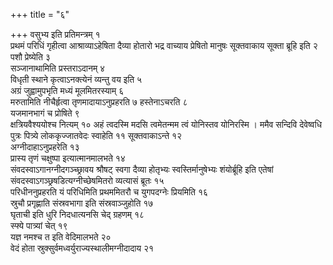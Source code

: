 +++
title = "६"

+++
वसुभ्य इति प्रतिमन्त्रम् १   
प्रथमं परिधिं गृहीत्वा आश्राव्याऽहेषिता
दैव्या होतारो भद्र वाच्याय प्रेषितो मानुषः सूक्तवाकाय सूक्ता
ब्रूहि इति २   
पशौ प्रेष्येति ३   
सञ्जानाथामिति प्रस्तराऽदानम् ४   
विधृती
स्थाने कृत्वाऽनक्त्येनं व्यन्तु वय इति ५   
अग्रं जुह्वामुपभृति
मध्यं मूलमितरस्याम् ६   
मरुतामिति नीचैर्हृत्वा तृणमादायाऽनुप्रहरति ७
हस्तेनाऽचरति ८   
यजमानभागं च प्रोषिते ९   
क्षत्रियवैश्ययोश्च नित्यम् १०
अहं त्वदस्मि मदसि त्वमेतन्मम त्वं योनिस्तव योनिरस्मि । ममैव सन्दिवि
देवेष्वधि पुत्रः पित्र्ये लोककृज्जातवेदः स्वाहेति ११
सूक्तवाकाऽन्ते १२   
अग्नीदाहाऽनुप्रहरेति १३   
प्रास्य
तृणं चक्षुष्पा इत्यात्मानमालभते १४   
संवदस्वाऽगानग्नीदगञ्च्छ्रावय
श्रौषट् स्वगा दैव्या होतृभ्यः स्वस्तिर्मानुषेभ्यः
शंयोर्ब्रूहि इति एतेषां
संवदस्वाऽगञ्छ्रषडित्यग्नीच्छेषमितरो
व्यत्यासं ब्रूतः १५   
परिधीननुप्रहरति यं परिधिमिति प्रथममितरौ च युगपदग्नेः
प्रियमिति १६   
स्रुचौ प्रगृह्णाति संस्रवभागा इति संस्रवाञ्जुहोति १७   
घृताची
इति धुरि निदधात्यनसि चेद् ग्रहणम् १८   
स्फ्ये पात्र्यां चेत् १९   
यज्ञ
नमश्च त इति वेदिमालभते २०   
वेदं होता
स्रुक्सुर्वमध्वर्युराज्यस्थालीमग्नीदादाय
२१   

